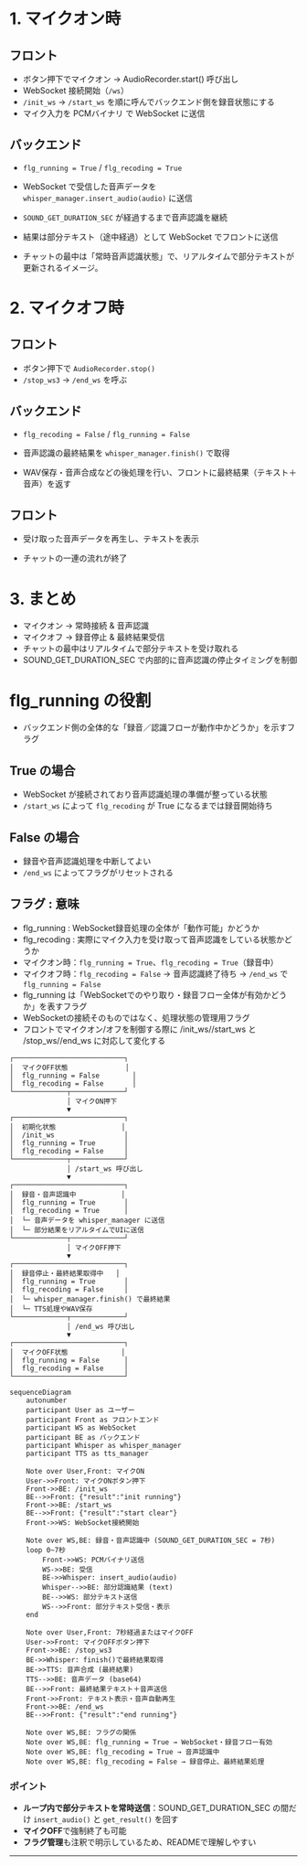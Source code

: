 # 1. マイクオン時
## フロント
   - ボタン押下でマイクオン → AudioRecorder.start() 呼び出し
   - WebSocket 接続開始（`/ws`）
   - `/init_ws` → `/start_ws` を順に呼んでバックエンド側を録音状態にする
   - マイク入力を PCMバイナリ で WebSocket に送信

## バックエンド
   - `flg_running = True` / `flg_recoding = True`
   - WebSocket で受信した音声データを `whisper_manager.insert_audio(audio)` に送信
   - `SOUND_GET_DURATION_SEC` が経過するまで音声認識を継続
   - 結果は部分テキスト（途中経過）として WebSocket でフロントに送信

- チャットの最中は「常時音声認識状態」で、リアルタイムで部分テキストが更新されるイメージ。

# 2. マイクオフ時
## フロント
   - ボタン押下で `AudioRecorder.stop()`
   - `/stop_ws3` → `/end_ws` を呼ぶ

## バックエンド
   - `flg_recoding = False` / `flg_running = False`
   - 音声認識の最終結果を `whisper_manager.finish()` で取得

- WAV保存・音声合成などの後処理を行い、フロントに最終結果（テキスト＋音声）を返す

## フロント
   - 受け取った音声データを再生し、テキストを表示

- チャットの一連の流れが終了

# 3. まとめ
- マイクオン → 常時接続 & 音声認識
- マイクオフ → 録音停止 & 最終結果受信
- チャットの最中はリアルタイムで部分テキストを受け取れる
- SOUND_GET_DURATION_SEC で内部的に音声認識の停止タイミングを制御

# flg_running の役割
- バックエンド側の全体的な「録音／認識フローが動作中かどうか」を示すフラグ  

## True の場合
   - WebSocket が接続されており音声認識処理の準備が整っている状態
   - `/start_ws` によって `flg_recoding` が True になるまでは録音開始待ち

## False の場合
   - 録音や音声認識処理を中断してよい
   - `/end_ws` によってフラグがリセットされる

## フラグ : 意味
- flg_running : WebSocket録音処理の全体が「動作可能」かどうか
- flg_recoding : 実際にマイク入力を受け取って音声認識をしている状態かどうか
- マイクオン時：`flg_running = True`、`flg_recoding = True`（録音中）
- マイクオフ時：`flg_recoding = False` → 音声認識終了待ち → `/end_ws` で `flg_running = False`
- flg_running は「WebSocketでのやり取り・録音フロー全体が有効かどうか」を表すフラグ
- WebSocketの接続そのものではなく、処理状態の管理用フラグ
- フロントでマイクオン/オフを制御する際に /init_ws//start_ws と /stop_ws//end_ws に対応して変化する


```
┌───────────────────────────┐
│  マイクOFF状態              │
│  flg_running = False        │
│  flg_recoding = False       │
└─────────────┬─────────────┘
              │ マイクON押下
              ▼
┌───────────────────────────┐
│  初期化状態                │
│  /init_ws                 │
│  flg_running = True       │
│  flg_recoding = False     │
└─────────────┬─────────────┘
              │ /start_ws 呼び出し
              ▼
┌───────────────────────────┐
│  録音・音声認識中           │
│  flg_running = True       │
│  flg_recoding = True      │
│  └─ 音声データを whisper_manager に送信
│  └─ 部分結果をリアルタイムでUIに送信
└─────────────┬─────────────┘
              │ マイクOFF押下
              ▼
┌───────────────────────────┐
│  録音停止・最終結果取得中   │
│  flg_running = True       │
│  flg_recoding = False     │
│  └─ whisper_manager.finish() で最終結果
│  └─ TTS処理やWAV保存
└─────────────┬─────────────┘
              │ /end_ws 呼び出し
              ▼
┌───────────────────────────┐
│  マイクOFF状態             │
│  flg_running = False      │
│  flg_recoding = False     │
└───────────────────────────┘

```

```mermaid
sequenceDiagram
    autonumber
    participant User as ユーザー
    participant Front as フロントエンド
    participant WS as WebSocket
    participant BE as バックエンド
    participant Whisper as whisper_manager
    participant TTS as tts_manager

    Note over User,Front: マイクON
    User->>Front: マイクONボタン押下
    Front->>BE: /init_ws
    BE-->>Front: {"result":"init running"}
    Front->>BE: /start_ws
    BE-->>Front: {"result":"start clear"}
    Front->>WS: WebSocket接続開始

    Note over WS,BE: 録音・音声認識中 (SOUND_GET_DURATION_SEC = 7秒)
    loop 0~7秒
        Front->>WS: PCMバイナリ送信
        WS->>BE: 受信
        BE->>Whisper: insert_audio(audio)
        Whisper-->>BE: 部分認識結果 (text)
        BE-->>WS: 部分テキスト送信
        WS-->>Front: 部分テキスト受信・表示
    end

    Note over User,Front: 7秒経過またはマイクOFF
    User->>Front: マイクOFFボタン押下
    Front->>BE: /stop_ws3
    BE->>Whisper: finish()で最終結果取得
    BE->>TTS: 音声合成 (最終結果)
    TTS-->>BE: 音声データ (base64)
    BE-->>Front: 最終結果テキスト＋音声送信
    Front->>Front: テキスト表示・音声自動再生
    Front->>BE: /end_ws
    BE-->>Front: {"result":"end running"}

    Note over WS,BE: フラグの関係
    Note over WS,BE: flg_running = True → WebSocket・録音フロー有効
    Note over WS,BE: flg_recoding = True → 音声認識中
    Note over WS,BE: flg_recoding = False → 録音停止、最終結果処理
```


### ポイント
- **ループ内で部分テキストを常時送信**：SOUND_GET_DURATION_SEC の間だけ `insert_audio()` と `get_result()` を回す  
- **マイクOFF**で強制終了も可能  
- **フラグ管理**も注釈で明示しているため、READMEで理解しやすい  

---
